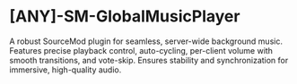 # [ANY]-SM-GlobalMusicPlayer
A robust SourceMod plugin for seamless, server-wide background music. Features precise playback control, auto-cycling, per-client volume with smooth transitions, and vote-skip. Ensures stability and synchronization for immersive, high-quality audio.
